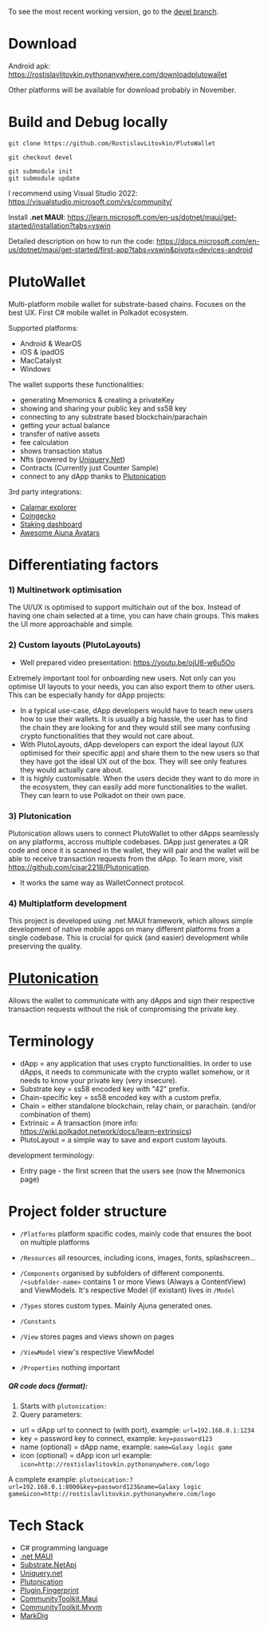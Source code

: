 To see the most recent working version, go to the [devel branch](https://github.com/RostislavLitovkin/PlutoWallet/tree/devel).

# Download

Android apk: https://rostislavlitovkin.pythonanywhere.com/downloadplutowallet

Other platforms will be available for download probably in November.

# Build and Debug locally

```
git clone https://github.com/RostislavLitovkin/PlutoWallet

git checkout devel

git submodule init
git submodule update
```

I recommend using Visual Studio 2022: https://visualstudio.microsoft.com/vs/community/

Install **.net MAUI**: https://learn.microsoft.com/en-us/dotnet/maui/get-started/installation?tabs=vswin

Detailed description on how to run the code: https://docs.microsoft.com/en-us/dotnet/maui/get-started/first-app?tabs=vswin&pivots=devices-android

# PlutoWallet
Multi-platform mobile wallet for substrate-based chains.
Focuses on the best UX.
First C# mobile wallet in Polkadot ecosystem.

Supported platforms:
- Android & WearOS
- iOS & ipadOS
- MacCatalyst
- Windows

The wallet supports these functionalities:
- generating Mnemonics & creating a privateKey
- showing and sharing your public key and ss58 key
- connecting to any substrate based blockchain/parachain
- getting your actual balance
- transfer of native assets
- fee calculation
- shows transaction status
- Nfts (powered by [Uniquery.Net](https://github.com/RostislavLitovkin/Uniquery.Net))
- Contracts (Currently just Counter Sample)
- connect to any dApp thanks to [Plutonication](https://github.com/cisar2218/Plutonication)

3rd party integrations:
- [Calamar explorer](https://github.com/topmonks/calamar)
- [Coingecko](https://www.coingecko.com/)
- [Staking dashboard](https://staking.polkadot.network/)
- [Awesome Ajuna Avatars](https://aaa.ajuna.io/)

# Differentiating factors

### 1) Multinetwork optimisation
The UI/UX is optimised to support multichain out of the box.
Instead of having one chain selected at a time, you can have chain groups.
This makes the UI more approachable and simple.

### 2) Custom layouts (PlutoLayouts)

- Well prepared video presentation: https://youtu.be/ojU8-w6u5Oo

Extremely important tool for onboarding new users.
Not only can you optimise UI layouts to your needs, you can also export them to other users.
This can be especially handy for dApp projects:
- In a typical use-case, dApp developers would have to teach new users how to use their wallets. It is usually a big hassle, the user has to find the chain they are looking for and they would still see many confusing crypto functionalities that they would not care about.
- With PlutoLayouts, dApp developers can export the ideal layout (UX optimised for their specific app) and share them to the new users so that they have got the ideal UX out of the box. They will see only features they would actually care about.
- It is highly customisable. When the users decide they want to do more in the ecosystem, they can easily add more functionalities to the wallet. They can learn to use Polkadot on their own pace.

### 3) Plutonication
Plutonication allows users to connect PlutoWallet to other dApps seamlessly on any platforms, accross multiple codebases.
DApp just generates a QR code and once it is scanned in the wallet, they will pair and the wallet will be able to receive transaction requests from the dApp. To learn more, visit https://github.com/cisar2218/Plutonication.

- It works the same way as WalletConnect protocol.

### 4) Multiplatform development
This project is developed using .net MAUI framework, which allows simple development of native mobile apps on many different platforms from a single codebase.
This is crucial for quick (and easier) development while preserving the quality.

# [Plutonication](https://github.com/cisar2218/Plutonication)
Allows the wallet to communicate with any dApps and sign their respective transaction requests without the risk of compromising the private key.


# Terminology
- dApp = any application that uses crypto functionalities. In order to use dApps, it needs to communicate with the crypto wallet somehow, or it needs to know your private key (very insecure).
- Substrate key = ss58 encoded key with "42" prefix.
- Chain-specific key = ss58 encoded key with a custom prefix.
- Chain = either standalone blockchain, relay chain, or parachain. (and/or combination of them)
- Extrinsic = A transaction (more info: https://wiki.polkadot.network/docs/learn-extrinsics)
- PlutoLayout = a simple way to save and export custom layouts.

development terminology:
- Entry page - the first screen that the users see (now the Mnemonics page)

# Project folder structure

- `/Platforms` platform spacific codes, mainly code that ensures the boot on multiple platforms


- `/Resources` all resources, including icons, images, fonts, splashscreen...


- `/Components` organised by subfolders of different components. `/<subfolder-name>` contains 1 or more Views (Always a ContentView) and ViewModels. It's respective Model (if existant) lives in `/Model`


- `/Types` stores custom types. Mainly Ajuna generated ones.


- `/Constants`


- `/View` stores pages and views shown on pages


- `/ViewModel` view's respective ViewModel


- `/Properties` nothing important

##### QR code docs (format):
1) Starts with ``` plutonication: ```
2) Query parameters:
  - url = dApp url to connect to (with port),
    example: ``` url=192.168.0.1:1234 ```
   - key  = password key to connect,
    example: ``` key=password123 ```
  - name (optional) = dApp name,
    example: ``` name=Galaxy logic game ```
  - icon (optional) = dApp icon url
    example: ``` icon=http://rostislavlitovkin.pythonanywhere.com/logo ```

A complete example: ``` plutonication:?url=192.168.0.1:8000&key=password123&name=Galaxy logic game&icon=http://rostislavlitovkin.pythonanywhere.com/logo ```

# Tech Stack
- C# programming language
- [.net MAUI](https://dotnet.microsoft.com/en-us/apps/maui)
- [Substrate.NetApi](https://github.com/SubstrateGaming/Substrate.NET.API)
- [Uniquery.net](https://github.com/RostislavLitovkin/Uniquery.Net)
- [Plutonication](https://github.com/cisar2218/plutonication)
- [Plugin.Fingerprint](https://www.nuget.org/packages/Plugin.Fingerprint/)
- [CommunityToolkit.Maui](https://github.com/CommunityToolkit/Maui)
- [CommunityToolkit.Mvvm](https://github.com/CommunityToolkit/dotnet)
- [MarkDig](https://github.com/xoofx/markdig)
